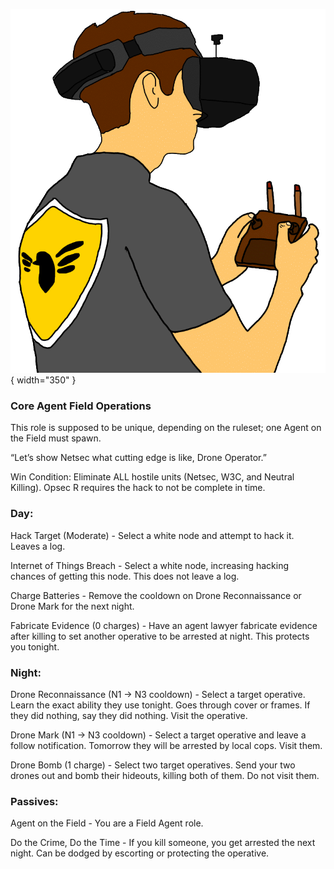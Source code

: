 ![droneoperator.png](Images/droneoperator.png){ width="350" }

### **Core Agent Field Operations**

This role is supposed to be unique, depending on the ruleset; one Agent on the Field must spawn.

“Let’s show Netsec what cutting edge is like, Drone Operator.”

Win Condition: Eliminate ALL hostile units (Netsec, W3C, and Neutral Killing). Opsec R requires the hack to not be complete in time.

### **Day:**

Hack Target (Moderate) - Select a white node and attempt to hack it. Leaves a log.

Internet of Things Breach - Select a white node, increasing hacking chances of getting this node. This does not leave a log.

Charge Batteries - Remove the cooldown on Drone Reconnaissance or Drone Mark for the next night.

Fabricate Evidence (0 charges) - Have an agent lawyer fabricate evidence after killing to set another operative to be arrested at night. This protects you tonight.

### **Night:**

Drone Reconnaissance (N1 -> N3 cooldown) - Select a target operative. Learn the exact ability they use tonight. Goes through cover or frames. If they did nothing, say they did nothing. Visit the operative.

Drone Mark (N1 -> N3 cooldown) - Select a target operative and leave a follow notification. Tomorrow they will be arrested by local cops. Visit them.

Drone Bomb (1 charge) - Select two target operatives. Send your two drones out and bomb their hideouts, killing both of them. Do not visit them.

### **Passives:**

Agent on the Field - You are a Field Agent role.

Do the Crime, Do the Time - If you kill someone, you get arrested the next night. Can be dodged by escorting or protecting the operative.